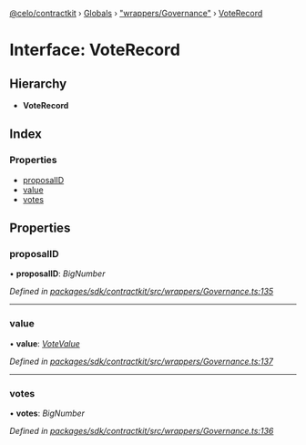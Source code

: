 [@celo/contractkit](../README.md) › [Globals](../globals.md) › ["wrappers/Governance"](../modules/_wrappers_governance_.md) › [VoteRecord](_wrappers_governance_.voterecord.md)

# Interface: VoteRecord

## Hierarchy

* **VoteRecord**

## Index

### Properties

* [proposalID](_wrappers_governance_.voterecord.md#proposalid)
* [value](_wrappers_governance_.voterecord.md#value)
* [votes](_wrappers_governance_.voterecord.md#votes)

## Properties

###  proposalID

• **proposalID**: *BigNumber*

*Defined in [packages/sdk/contractkit/src/wrappers/Governance.ts:135](https://github.com/celo-org/celo-monorepo/blob/contractkit-v1.2.2/packages/sdk/contractkit/src/wrappers/Governance.ts#L135)*

___

###  value

• **value**: *[VoteValue](../enums/_wrappers_governance_.votevalue.md)*

*Defined in [packages/sdk/contractkit/src/wrappers/Governance.ts:137](https://github.com/celo-org/celo-monorepo/blob/contractkit-v1.2.2/packages/sdk/contractkit/src/wrappers/Governance.ts#L137)*

___

###  votes

• **votes**: *BigNumber*

*Defined in [packages/sdk/contractkit/src/wrappers/Governance.ts:136](https://github.com/celo-org/celo-monorepo/blob/contractkit-v1.2.2/packages/sdk/contractkit/src/wrappers/Governance.ts#L136)*
